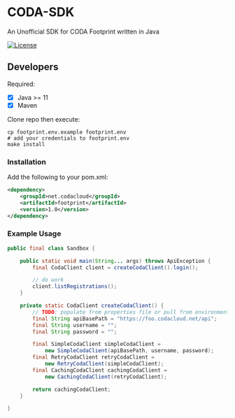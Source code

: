 # CODA-SDK
An Unofficial SDK for CODA Footprint written in Java

[![License](https://img.shields.io/badge/License-BSD%203--Clause-blue.svg)](https://opensource.org/licenses/BSD-3-Clause)

## Developers
Required:

* [x] Java >= 11
* [x] Maven

Clone repo then execute:
```shell
cp footprint.env.example footprint.env
# add your credentials to footprint.env
make install
```

### Installation
Add the following to your pom.xml:
```xml
<dependency>
    <groupId>net.codacloud</groupId>
    <artifactId>footprint</artifactId>
    <version>1.0</version>
</dependency>
```

### Example Usage
```java
public final class Sandbox {

	public static void main(String... args) throws ApiException {
		final CodaClient client = createCodaClient().login();

		// do work
		client.listRegistrations();
	}

	private static CodaClient createCodaClient() {
		// TODO: populate from properties file or pull from environment
		final String apiBasePath = "https://foo.codacloud.net/api";
		final String username = "";
		final String password = "";

		final SimpleCodaClient simpleCodaClient =
			new SimpleCodaClient(apiBasePath, username, password);
		final RetryCodaClient retryCodaClient =
			new RetryCodaClient(simpleCodaClient);
		final CachingCodaClient cachingCodaClient =
			new CachingCodaClient(retryCodaClient);

		return cachingCodaClient;
	}

}
```